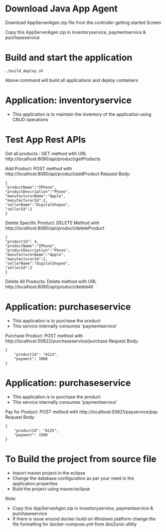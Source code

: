 
# Download Java App Agent
Download AppServerAgen.zip file from the controller getting started Screen 

Copy this AppServerAgen.zip in inventoryservice, paymentservice & purchaseservice

# Build and start the application


```
./build_deploy.sh
```

Above command will build all applications and deploy containers


# Application: inventoryservice
- This application is to maintain the inventory of the application using CRUD operations

# Test App Rest APIs

Get all products : GET method wtih URL http://localhost:8080/api/product/getProducts

Add Product: POST method with http://localhost:8080/api/product/addProduct
Request Body:
```
{
"productName":"IPhone",
"productDescription":"Phone",
"manufacturerName":"Apple",
"manufacturerId":2,
"sellerName":"DigitalShopee",
"sellerId":2
}
```
Delete Specific Product: DELETE Method with http://localhost:8080/api/product/deleteProduct
```
{
"productId": 4,
"productName":"IPhone",
"productDescription":"Phone",
"manufacturerName":"Apple",
"manufacturerId":2,
"sellerName":"DigitalShopee",
"sellerId":2
}
```

Delete All Products: Delete method with URL http://localhost:8080/api/product/deleteAll

# Application: purchaseservice
- This application is to purchase the product
- This service internally consumes 'paymentservice'

Purchase Product: POST method with http://localhost:50822/purchaseservice/purchase
Request Body:
```
{
	"productId": "A123",
	"payment": 1000
}
```

# Application: purchaseservice
- This application is to purchase the product
- This service internally consumes 'paymentservice'

Pay for Product: POST method with http://localhost:50821/payservice/pay
Request Body:
```
{
	"productId": "A125",
	"payment": 1500
}
```

# To Build the project from source file
- Import maven project in the eclipse
- Change the database configuration as per your need in the application.properties
- Build the project using maven/eclipse

Note:
- Copy this AppServerAgen.zip in inventoryservice, paymentservice & purchaseservice
- If there is issue around docker build on Windows platform change the file formatting for docker-compose.yml from dos2unix utility
